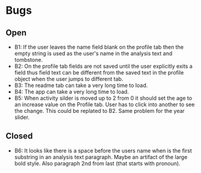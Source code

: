 #  Bugs

## Open

- B1: If the user leaves the name field blank on the profile tab then the empty string is used as the user's name in the analysis text and tombstone.
- B2: On the profile tab fields are not saved until the user explicitly exits a field thus field text can be different from the saved text in the profile object when the user jumps to different tab.
- B3: The readme tab can take a very long time to load.
- B4: The app can take a very long time to load.
- B5: When activity silder is moved up to 2 from 0 it should set the age to an increase value on the Profile tab. User has to click into another to see the change. This could be replated to B2. Same problem for the year slider.

## Closed
- B6: It looks like there is a space before the users name when is the first substring in an analysis text paragraph. Maybe an artifact of the large bold style. Also paragraph 2nd from last (that starts with pronoun).

